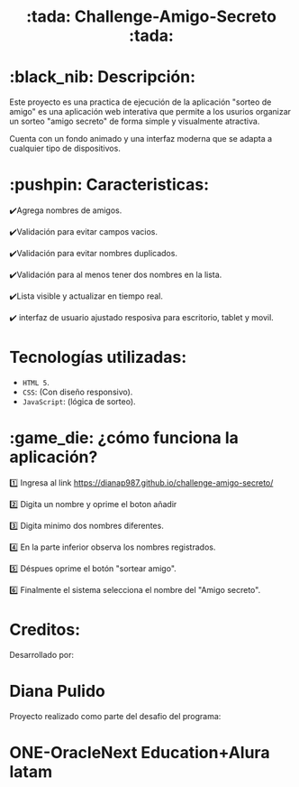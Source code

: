 <h1 align="center"> :tada: Challenge-Amigo-Secreto :tada: </h1>

   <h1>:black_nib: Descripción:</h1>
   
Este proyecto es una practica de ejecución de la aplicación "sorteo de amigo" es una aplicación web interativa que permite a los usurios organizar un sorteo "amigo secreto" de forma simple y visualmente atractiva.

Cuenta con un fondo animado y una interfaz moderna que se adapta a cualquier tipo de dispositivos.


 <h1>:pushpin: Caracteristicas:</h1>

:heavy_check_mark:Agrega nombres de amigos.

:heavy_check_mark:Validación para evitar campos vacios.

:heavy_check_mark:Validación para evitar nombres duplicados.

:heavy_check_mark:Validación para al menos tener dos nombres en la lista.

:heavy_check_mark:Lista visible y actualizar en tiempo real. 

:heavy_check_mark: interfaz de usuario ajustado resposiva para escritorio, tablet y movil.


 <h1> Tecnologías utilizadas:</h1>
 
 - `HTML 5`.
- `CSS`: (Con diseño responsivo).
- `JavaScript`: (lógica de sorteo).

<h1>:game_die: ¿cómo funciona la aplicación?</h1>


:one: Ingresa al link https://dianap987.github.io/challenge-amigo-secreto/


:two: Digita un nombre y oprime el boton añadir

:three: Digita minimo dos nombres diferentes.

:four: En la parte inferior observa los nombres registrados.

:five: Déspues oprime el botón "sortear amigo".

:six: Finalmente el sistema selecciona el nombre del "Amigo secreto".

   
 <h1> Creditos:</h1>
 Desarrollado por: <H1>Diana Pulido</H1>
 Proyecto realizado como parte del desafio del programa: <H1>ONE-OracleNext Education+Alura latam</H1>
 





 
